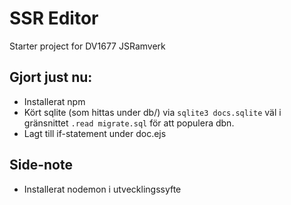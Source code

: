# SSR Editor

Starter project for DV1677 JSRamverk

## Gjort just nu:
- Installerat npm 
- Kört sqlite (som hittas under db/) via `sqlite3 docs.sqlite` väl i gränsnittet `.read migrate.sql` för att populera dbn.
- Lagt till if-statement under doc.ejs

## Side-note
- Installerat nodemon i utvecklingssyfte